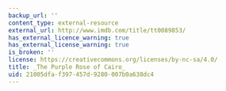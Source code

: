 ```yaml
---
backup_url: ''
content_type: external-resource
external_url: http://www.imdb.com/title/tt0089853/
has_external_licence_warning: true
has_external_license_warning: true
is_broken: ''
license: https://creativecommons.org/licenses/by-nc-sa/4.0/
title: _The Purple Rose of Cairo_
uid: 21005dfa-f397-457d-9280-007b0a638dc4
---
```

